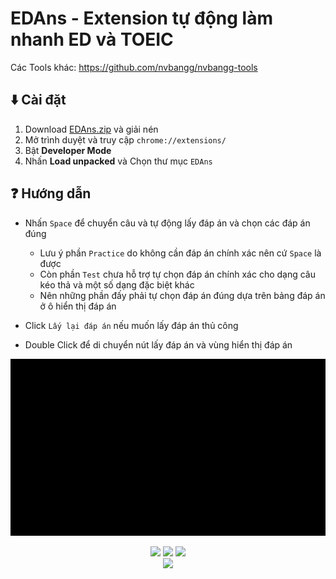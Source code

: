 # EDAns - Extension tự động làm nhanh ED và TOEIC
Các Tools khác: https://github.com/nvbangg/nvbangg-tools 

## ⬇️ Cài đặt
1. Download [EDAns.zip](https://github.com/nvbangg/EDAns/releases) và giải nén
2. Mở trình duyệt và truy cập `chrome://extensions/`
2. Bật **Developer Mode**
3. Nhấn **Load unpacked** và Chọn thư mục `EDAns`

## ❓ Hướng dẫn 
- Nhấn `Space` để chuyển câu và tự động lấy đáp án và chọn các đáp án đúng
    - Lưu ý phần `Practice` do không cần đáp án chính xác nên cứ `Space` là được
    - Còn phần `Test` chưa hỗ trợ tự chọn đáp án chính xác cho dạng câu kéo thả và một số dạng đặc biệt khác
    - Nên những phần đấy phải tự chọn đáp án đúng dựa trên bảng đáp án ở ô hiển thị đáp án

- Click `Lấy lại đáp án` nếu muốn lấy đáp án thủ công
- Double Click để di chuyển nút lấy đáp án và vùng hiển thị đáp án

![Demo](demo.gif)

<div align="center">
    <a href="https://github.com/nvbangg"><img src="https://img.shields.io/github/followers/nvbangg?label=Follow%20my%20GitHub&logo=github"></a>
    <a href="https://github.com/nvbangg/EDAns"><img src="https://img.shields.io/github/stars/nvbangg/EDAns?label=Star%20this%20repo&logo=github"></a>
    <img src="https://api.visitorbadge.io/api/visitors?path=https%3A%2F%2Fgithub.com%2Fnvbangg%2FEDAns&countColor=blue&textColor=000000" height="20">
    <br>
    <img src="https://nvbangg.github.io/assets/gifs/follow_star_github.gif" height="100">
</div>
